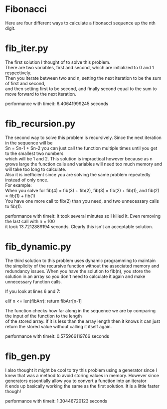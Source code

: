 # Fibonacci  

Here are four different ways to calculate a fibonacci sequence up the nth digit.  

# fib_iter.py  

The first solution I thought of to solve this problem.  
There are two variables, first and second, which are initialized to 0 and 1 respectively.  
Then you iterate between two and n, setting the next iteration to be the sum of first and second,  
and then setting first to be second, and finally second equal to the sum to move forward to the next iteration.  

performance with timeit: 6.40641999245 seconds

# fib_recursion.py  

The second way to solve this problem is recursively. Since the next iteration in the sequence will be  
Sn = Sn-1 + Sn-2 you can just call the function multiple times until you get to the smallest two numbers  
which will be 1 and 2. This solution is impractical however because as n grows large the function calls and variables will need too much memory and will take too long to calculate.  
Also it is inefficient since you are solving the same problem repeatedly instead of only once.  
For example:  
When you solve for fib(4) = fib(3) + fib(2), fib(3) = fib(2) + fib(1), and fib(2) = fib(1) + fib(1)  
You have one more call to fib(2) than you need, and two unnecessary calls to fib(1).  

performance with timeit: It took several minutes so I killed it. Even removing the last call with n = 100  
it took 13.7212889194 seconds. Clearly this isn't an acceptable solution.

# fib_dynamic.py  

The third solution to this problem uses dynamic programming to maintain the simplicity of the recursive function without the associated memory and redundancy issues. When you have the solution to fib(n), you store the solution in an array so you don't need to calculate it again and make unnecessary function calls.

If you look at lines 6 and 7:

elif n <= len(fibArr):
    return fibArr[n-1]

The function checks how far along in the sequence we are by comparing the input of the function to the length  
of the stored array. If it is less than the array length then it knows it can just return the stored value without calling it itself again.  

performance with timeit: 0.575966119766 seconds

# fib_gen.py  

I also thought it might be cool to try this problem using a generator since I knew that was a method to avoid storing values in memory. However since generators essentially allow you to convert a function into an iterator  
it ends up basically working the same as the first solution. It is a little faster though!

performance with timeit: 1.30446720123 seconds